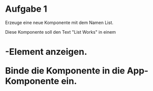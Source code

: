 # Aufgabe 1

Erzeuge eine neue Komponente mit dem Namen List.

Diese Komponente soll den Text "List Works" in einem <h1>-Element anzeigen.

Binde die Komponente in die App-Komponente ein.